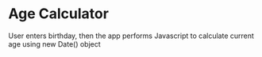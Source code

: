 <h1>Age Calculator</h1>

<p>User enters birthday, then the app performs Javascript to calculate current age using new Date() object</p>
